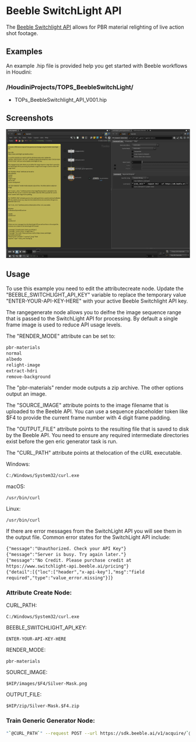 # Beeble SwitchLight API

The [Beeble Switchlight API](https://www.switchlight-api.beeble.ai/docs) allows for PBR material relighting of live action shot footage.

## Examples

An example .hip file is provided help you get started with Beeble workflows in Houdini:

### /HoudiniProjects/TOPS_BeebleSwitchLight/

- TOPs_BeebleSwitchlight_API_V001.hip

## Screenshots

![Beeble 1](Images/beeble1.png)

## Usage

To use this example you need to edit the attributecreate node. Update the "BEEBLE_SWITCHLIGHT_API_KEY" variable to replace the temporary value "ENTER-YOUR-API-KEY-HERE" with your active Beeble Switchlight API key.

The rangegenerate node allows you to deifne the image sequence range that is passed to the SwitchLight API for processing. By default a single frame image is used to reduce API usage levels.

The "RENDER_MODE" attribute can be set to:

    pbr-materials
    normal
    albedo
    relight-image
    extract-hdri
    remove-background

The "pbr-materials" render mode outputs a zip archive. The other options output an image.

The "SOURCE_IMAGE" attribute points to the image filename that is uploaded to the Beeble API. You can use a sequence placeholder token like $F4 to provide the current frame number with 4 digit frame padding.

The "OUTPUT_FILE" attribute points to the resulting file that is saved to disk by the Beeble API. You need to ensure any required intermediate directories exist before the gen eric generator task is run.

The "CURL_PATH" attribute points at thelocation of the  cURL executable.

Windows:

    C:/Windows/System32/curl.exe

macOS:

    /usr/bin/curl

Linux:

    /usr/bin/curl

If there are error messages from the SwitchLight API you will see them in the output file. Common error states for the SwitchLight API include:

    {"message":"Unauthorized. Check your API Key"}
    {"message":"Server is busy. Try again later."}
    {"message":"No Credit. Please purchase credit at https://www.switchlight-api.beeble.ai/pricing"}
    {"detail":[{"loc":["header","x-api-key"],"msg":"field required","type":"value_error.missing"}]}


### Attribute Create Node:

CURL_PATH: 

    C:/Windows/System32/curl.exe

BEEBLE_SWITCHLIGHT_API_KEY:

    ENTER-YOUR-API-KEY-HERE

RENDER_MODE:

    pbr-materials

SOURCE_IMAGE:

    $HIP/images/$F4/Silver-Mask.png

OUTPUT_FILE:

    $HIP/zip/Silver-Mask.$F4.zip

### Train Generic Generator Node:

```bash
"`@CURL_PATH`" --request POST --url https://sdk.beeble.ai/v1/acquire/`@RENDER_MODE` --header "x-api-key: `@BEEBLE_SWITCHLIGHT_API_KEY`" --form "source_image=@`@SOURCE_IMAGE`" -o "`@OUTPUT_FILE`"
```
